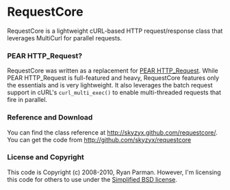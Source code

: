 # RequestCore

RequestCore is a lightweight cURL-based HTTP request/response class that leverages MultiCurl for parallel requests.

### PEAR HTTP_Request?

RequestCore was written as a replacement for [PEAR HTTP_Request](http://pear.php.net/http_request/). While PEAR HTTP_Request is full-featured and heavy, RequestCore features only the essentials and is very lightweight. It also leverages the batch request support in cURL's `curl_multi_exec()` to enable multi-threaded requests that fire in parallel.

### Reference and Download

You can find the class reference at <http://skyzyx.github.com/requestcore/>. You can get the code from <http://github.com/skyzyx/requestcore>

### License and Copyright

This code is Copyright (c) 2008-2010, Ryan Parman. However, I'm licensing this code for others to use under the [Simplified BSD license](http://www.opensource.org/licenses/bsd-license.php).
